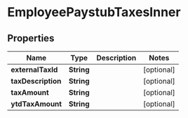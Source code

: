 

# EmployeePaystubTaxesInner


## Properties

| Name | Type | Description | Notes |
|------------ | ------------- | ------------- | -------------|
|**externalTaxId** | **String** |  |  [optional] |
|**taxDescription** | **String** |  |  [optional] |
|**taxAmount** | **String** |  |  [optional] |
|**ytdTaxAmount** | **String** |  |  [optional] |



